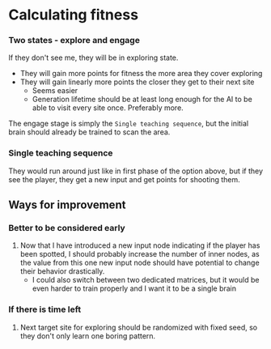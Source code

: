 # Calculating fitness

### Two states - explore and engage

If they don't see me, they will be in exploring state.
- They will gain more points for fitness the more area they cover exploring
- They will gain linearly more points the closer they get to their next site
  - Seems easier 
  - Generation lifetime should be at least long enough for the AI to be able to visit every site once. Preferably more.

The engage stage is simply the `Single teaching sequence`, but the initial brain should already be trained to scan the area.


### Single teaching sequence

They would run around just like in first phase of the option above, but if they see the player, they get a new input and get points for shooting them.

## Ways for improvement

### Better to be considered early
1. Now that I have introduced a new input node indicating if the player has been spotted, I should probably increase the number of inner nodes, as the value from this one new input node should have potential to change their behavior drastically.
   - I could also switch between two dedicated matrices, but it would be even harder to train properly and I want it to be a single brain

### If there is time left
1. Next target site for exploring should be randomized with fixed seed, so they don't only learn one boring pattern.